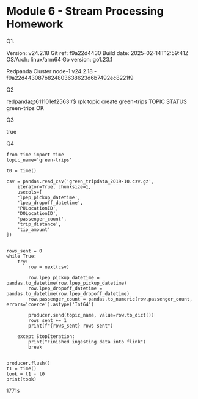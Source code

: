 # Module 6 - Stream Processing Homework


Q1.

Version:     v24.2.18
Git ref:     f9a22d4430
Build date:  2025-02-14T12:59:41Z
OS/Arch:     linux/arm64
Go version:  go1.23.1

Redpanda Cluster
  node-1  v24.2.18 - f9a22d443087b824803638623d6b7492ec8221f9


Q2 

redpanda@611101ef2563:/$ rpk topic create green-trips
TOPIC        STATUS
green-trips  OK

Q3

true

Q4

```
from time import time
topic_name='green-trips'

t0 = time()

csv = pandas.read_csv('green_tripdata_2019-10.csv.gz', 
    iterator=True, chunksize=1,
    usecols=[
    'lpep_pickup_datetime',
    'lpep_dropoff_datetime',
    'PULocationID',
    'DOLocationID',
    'passenger_count',
    'trip_distance',
    'tip_amount'
])


rows_sent = 0
while True: 
    try:   
        row = next(csv)

        row.lpep_pickup_datetime = pandas.to_datetime(row.lpep_pickup_datetime)
        row.lpep_dropoff_datetime = pandas.to_datetime(row.lpep_dropoff_datetime)
        row.passenger_count = pandas.to_numeric(row.passenger_count, errors='coerce').astype('Int64')

        producer.send(topic_name, value=row.to_dict())
        rows_sent += 1
        print(f"{rows_sent} rows sent")

    except StopIteration:
        print("Finished ingesting data into flink")
        break


producer.flush()
t1 = time()
took = t1 - t0
print(took)
```
1771s